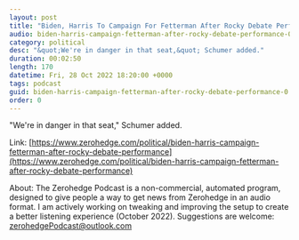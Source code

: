 ```yaml
---
layout: post
title: "Biden, Harris To Campaign For Fetterman After Rocky Debate Performance"
audio: biden-harris-campaign-fetterman-after-rocky-debate-performance-0
category: political
desc: "&quot;We're in danger in that seat,&quot; Schumer added."
duration: 00:02:50
length: 170
datetime: Fri, 28 Oct 2022 18:20:00 +0000
tags: podcast
guid: biden-harris-campaign-fetterman-after-rocky-debate-performance-0
order: 0
---
```

&quot;We're in danger in that seat,&quot; Schumer added.

Link: [https://www.zerohedge.com/political/biden-harris-campaign-fetterman-after-rocky-debate-performance](https://www.zerohedge.com/political/biden-harris-campaign-fetterman-after-rocky-debate-performance)

About: The Zerohedge Podcast is a non-commercial, automated program, designed to give people a way to get news from Zerohedge in an audio format.  I am actively working on tweaking and improving the setup to create a better listening experience (October 2022).  Suggestions are welcome: [zerohedgePodcast@outlook.com](mailto:zerohedgePodcast@outlook.com)